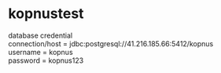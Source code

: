 # kopnustest

database credential </br>
connection/host = jdbc:postgresql://41.216.185.66:5412/kopnus </br>
username = kopnus </br>
password = kopnus123 </br>
